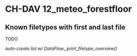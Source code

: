 # CH-DAV 12_meteo_forestfloor

## Known filetypes with first and last file

TODO

*auto-create list w/ DataFlow._print_filetype_overview()*